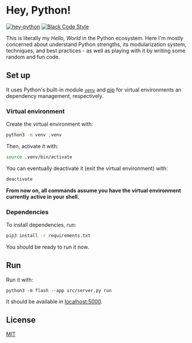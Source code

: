 # Hey, Python!

[![hey-python](https://github.com/joeljuca/playground/actions/workflows/hey-python.yml/badge.svg)](https://github.com/joeljuca/playground/actions/workflows/hey-python.yml)
[![Black Code Style](https://img.shields.io/badge/code%20style-black-000000.svg)](https://github.com/psf/black)

This is literally my _Hello, World_ in the Python ecosystem. Here I'm mostly concerned about understand Python strengths, its modularization system, techniques, and best practices - as well as playing with it by writing some random and fun code.

## Set up

It uses Python's built-in module [`venv`](https://docs.python.org/3/library/venv.html) and [pip](https://pypi.org/project/pip/) for virtual environments an dependency management, respectively.

### Virtual environment

Create the virtual environment with:

```bash
python3 -m venv .venv
```

Then, activate it with:

```bash
source .venv/bin/activate
```

You can eventually deactivate it (exit the virtual environment) with:

```bash
deactivate
```

**From now on, all commands assume you have the virtual environment currently active in your shell.**

### Dependencies

To install dependencies, run:

```bash
pip3 install -r requirements.txt
```

You should be ready to run it now.

## Run

Run it with:

```
python3 -m flash --app src/server.py run
```

It should be available in [localhost:5000](https://localhost:5000).

## License

[MIT](license)
